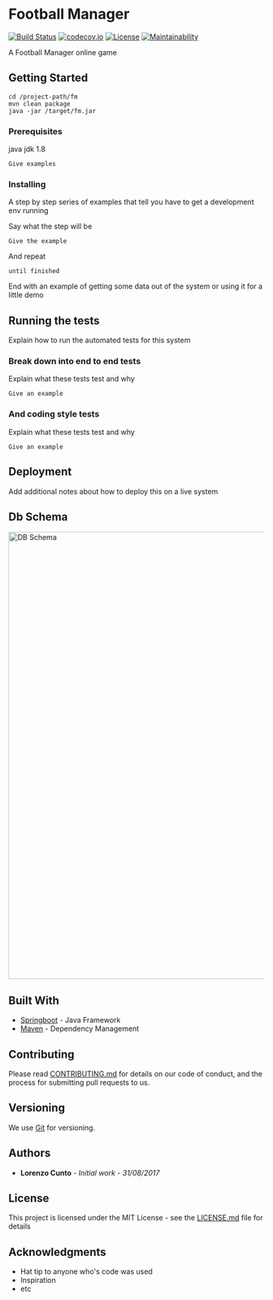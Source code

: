 # Football Manager
[![Build Status](https://api.travis-ci.org/lollito/fm.svg?branch=master)](https://travis-ci.org/lollito/fm/branches)
[![codecov.io](https://codecov.io/gh/lollito/fm/branch/master/graphs/badge.svg)](https://codecov.io/gh/lollito/fm/branch/master)
[![License](https://img.shields.io/github/license/lollito/fm.svg)](LICENSE.md)
[![Maintainability](https://api.codeclimate.com/v1/badges/b9a51647ded9b4784955/maintainability)](https://codeclimate.com/github/lollito/fm/maintainability)

A Football Manager online game

## Getting Started

```
cd /project-path/fm
mvn clean package
java -jar /target/fm.jar
```

### Prerequisites

java jdk 1.8

```
Give examples
```

### Installing

A step by step series of examples that tell you have to get a development env running

Say what the step will be

```
Give the example
```

And repeat

```
until finished
```

End with an example of getting some data out of the system or using it for a little demo

## Running the tests

Explain how to run the automated tests for this system

### Break down into end to end tests

Explain what these tests test and why

```
Give an example
```

### And coding style tests

Explain what these tests test and why

```
Give an example
```

## Deployment

Add additional notes about how to deploy this on a live system


## Db Schema
<img width="880" alt="DB Schema" src="https://user-images.githubusercontent.com/26112857/57986851-53adab00-7a7a-11e9-8ccc-ecf73194d801.png">

## Built With

* [Springboot](https://projects.spring.io/spring-boot/) - Java Framework
* [Maven](https://maven.apache.org/) - Dependency Management

## Contributing

Please read [CONTRIBUTING.md](https://gist.github.com/PurpleBooth/b24679402957c63ec426) for details on our code of conduct, and the process for submitting pull requests to us.

## Versioning

We use [Git](https://git-scm.com/) for versioning.  

## Authors

* **Lorenzo Cunto** - *Initial work - 31/08/2017* 


## License

This project is licensed under the MIT License - see the [LICENSE.md](LICENSE.md) file for details

## Acknowledgments

* Hat tip to anyone who's code was used
* Inspiration
* etc

